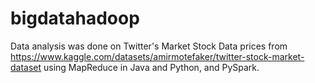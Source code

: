 # bigdatahadoop
Data analysis was done on Twitter's Market Stock Data prices from https://www.kaggle.com/datasets/amirmotefaker/twitter-stock-market-dataset using MapReduce in Java and Python, and PySpark.
